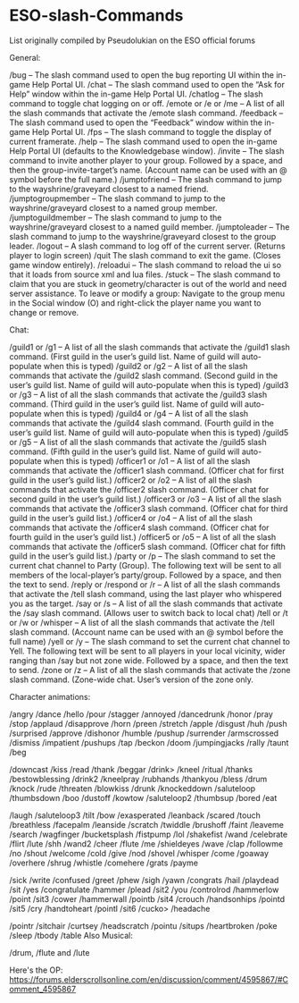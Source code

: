 # ESO-slash-Commands
List originally compiled by Pseudolukian on the ESO official forums

General:

/bug – The slash command used to open the bug reporting UI within the in-game Help Portal UI.
/chat – The slash command used to open the “Ask for Help” window within the in-game Help Portal UI.
/chatlog – The slash command to toggle chat logging on or off.
/emote or /e or /me – A list of all the slash commands that activate the /emote slash command.
/feedback – The slash command used to open the “Feedback” window within the in-game Help Portal UI.
/fps – The slash command to toggle the display of current framerate.
/help – The slash command used to open the in-game Help Portal UI (defaults to the Knowledgebase window).
/invite – The slash command to invite another player to your group. Followed by a space, and then the group-invite-target’s name. (Account name can be used with an @ symbol before the full name.)
/jumptofriend – The slash command to jump to the wayshrine/graveyard closest to a named friend.
/jumptogroupmember – The slash command to jump to the wayshrine/graveyard closest to a named group member.
/jumptoguildmember – The slash command to jump to the wayshrine/graveyard closest to a named guild member.
/jumptoleader – The slash command to jump to the wayshrine/graveyard closest to the group leader.
/logout – A slash command to log off of the current server. (Returns player to login screen)
/quit The slash command to exit the game. (Closes game window entirely).
/reloadui – The slash command to reload the ui so that it loads from source xml and lua files.
/stuck – The slash command to claim that you are stuck in geometry/character is out of the world and need server assistance.
To leave or modify a group: Navigate to the group menu in the Social window (O) and right-click the player name you want to change or remove.

Chat:

/guild1 or /g1 – A list of all the slash commands that activate the /guild1 slash command. (First guild in the user’s guild list. Name of guild will auto-populate when this is typed)
/guild2 or /g2 – A list of all the slash commands that activate the /guild2 slash command. (Second guild in the user’s guild list. Name of guild will auto-populate when this is typed)
/guild3 or /g3 – A list of all the slash commands that activate the /guild3 slash command. (Third guild in the user’s guild list. Name of guild will auto-populate when this is typed)
/guild4 or /g4 – A list of all the slash commands that activate the /guild4 slash command. (Fourth guild in the user’s guild list. Name of guild will auto-populate when this is typed)
/guild5 or /g5 – A list of all the slash commands that activate the /guild5 slash command. (Fifth guild in the user’s guild list. Name of guild will auto-populate when this is typed)
/officer1 or /o1 – A list of all the slash commands that activate the /officer1 slash command. (Officer chat for first guild in the user’s guild list.)
/officer2 or /o2 – A list of all the slash commands that activate the /officer2 slash command. (Officer chat for second guild in the user’s guild list.)
/officer3 or /o3 – A list of all the slash commands that activate the /officer3 slash command. (Officer chat for third guild in the user’s guild list.)
/officer4 or /o4 – A list of all the slash commands that activate the /officer4 slash command. (Officer chat for fourth guild in the user’s guild list.)
/officer5 or /o5 – A list of all the slash commands that activate the /officer5 slash command. (Officer chat for fifth guild in the user’s guild list.)
/party or /p – The slash command to set the current chat channel to Party (Group). The following text will be sent to all members of the local-player’s party/group. Followed by a space, and then the text to send.
/reply or /respond or /r – A list of all the slash commands that activate the /tell slash command, using the last player who whispered you as the target.
/say or /s – A list of all the slash commands that activate the /say slash command. (Allows user to switch back to local chat)
/tell or /t or /w or /whisper – A list of all the slash commands that activate the /tell slash command. (Account name can be used with an @ symbol before the full name)
/yell or /y – The slash command to set the current chat channel to Yell. The following text will be sent to all players in your local vicinity, wider ranging than /say but not zone wide. Followed by a space, and then the text to send.
/zone or /z – A list of all the slash commands that activate the /zone slash command. (Zone-wide chat. User’s version of the zone only.

Character animations:

/angry
/dance
/hello
/pour
/stagger
/annoyed
/dancedrunk
/honor
/pray
/stop
/applaud
/disapprove
/horn
/preen
/stretch
/apple
/disgust
/huh
/push
/surprised
/approve
/dishonor
/humble
/pushup
/surrender
/armscrossed
/dismiss
/impatient
/pushups
/tap
/beckon
/doom
/jumpingjacks
/rally
/taunt
/beg

/downcast
/kiss
/read
/thank
/beggar
/drink>
/kneel
/ritual
/thanks
/bestowblessing
/drink2
/kneelpray
/rubhands
/thankyou
/bless
/drum
/knock
/rude
/threaten
/blowkiss
/drunk
/knockeddown
/saluteloop
/thumbsdown
/boo
/dustoff
/kowtow
/saluteloop2
/thumbsup
/bored
/eat

/laugh
/saluteloop3
/tilt
/bow
/exasperated
/leanback
/scared
/touch
/breathless
/facepalm
/leanside
/scratch
/twiddle
/brushoff
/faint
/leaveme
/search
/wagfinger
/bucketsplash
/fistpump
/lol
/shakefist
/wand
/celebrate
/flirt
/lute
/shh
/wand2
/cheer
/flute
/me
/shieldeyes
/wave
/clap
/followme
/no
/shout
/welcome
/cold
/give
/nod
/shovel
/whisper
/come
/goaway
/overhere
/shrug
/whistle
/comehere
/grats
/payme

/sick
/write
/confused
/greet
/phew
/sigh
/yawn
/congrats
/hail
/playdead
/sit
/yes
/congratulate
/hammer
/plead
/sit2
/you
/controlrod
/hammerlow
/point
/sit3
/cower
/hammerwall
/pointb
/sit4
/crouch
/handsonhips
/pointd
/sit5
/cry
/handtoheart
/pointl
/sit6
/cucko>
/headache

/pointr
/sitchair
/curtsey
/headscratch
/pointu
/situps
/heartbroken
/poke
/sleep
/tbody
/table
Also Musical:

/drum, /flute and /lute

Here's the OP:
https://forums.elderscrollsonline.com/en/discussion/comment/4595867/#Comment_4595867
